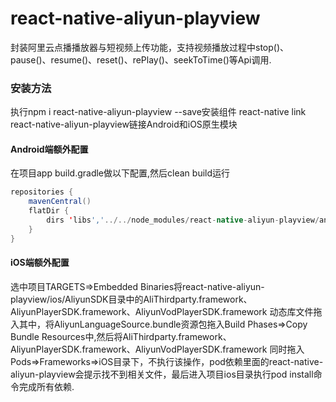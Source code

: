 # react-native-aliyun-playview
封装阿里云点播播放器与短视频上传功能，支持视频播放过程中stop()、pause()、resume()、reset()、rePlay()、seekToTime()等Api调用.

### 安装方法
执行npm i react-native-aliyun-playview --save安装组件
react-native link react-native-aliyun-playview链接Android和iOS原生模块
#### Android端额外配置
在项目app build.gradle做以下配置,然后clean build运行
```java
repositories {
    mavenCentral()
    flatDir {
        dirs 'libs','../../node_modules/react-native-aliyun-playview/android/libs' //this way we can find the .aar file in libs folder
    }
}
```
#### iOS端额外配置
选中项目TARGETS=>Embedded Binaries将react-native-aliyun-playview/ios/AliyunSDK目录中的AliThirdparty.framework、AliyunPlayerSDK.framework、AliyunVodPlayerSDK.framework
动态库文件拖入其中，将AliyunLanguageSource.bundle资源包拖入Build Phases=>Copy Bundle Resources中,然后将AliThirdparty.framework、AliyunPlayerSDK.framework、AliyunVodPlayerSDK.framework
同时拖入Pods=>Frameworks=>iOS目录下，不执行该操作，pod依赖里面的react-native-aliyun-playview会提示找不到相关文件，最后进入项目ios目录执行pod install命令完成所有依赖.
